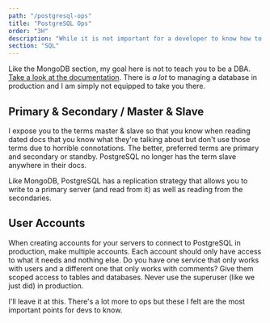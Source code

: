 ```yaml
---
path: "/postgresql-ops"
title: "PostgreSQL Ops"
order: "3H"
description: "While it is not important for a developer to know how to precisely manage a database cluster in production, a developer does need to know a bit how about how it is done so they can plan accordingly when they write their code."
section: "SQL"
---
```


Like the MongoDB section, my goal here is not to teach you to be a DBA. [Take a look at the documentation][docs]. There is _a lot_ to managing a database in production and I am simply not equipped to take you there.

## Primary & Secondary / Master & Slave

I expose you to the terms master & slave so that you know when reading dated docs that you know what they're talking about but don't use those terms due to horrible connotations. The better, preferred terms are primary and secondary or standby. PostgreSQL no longer has the term slave anywhere in their docs.

Like MongoDB, PostgreSQL has a replication strategy that allows you to write to a primary server (and read from it) as well as reading from the secondaries.

## User Accounts

When creating accounts for your servers to connect to PostgreSQL in production, make multiple accounts. Each account should only have access to what it needs and nothing else. Do you have one service that only works with users and a different one that only works with comments? Give them scoped access to tables and databases. Never use the superuser (like we just did) in production.

I'll leave it at this. There's a lot more to ops but these I felt are the most important points for devs to know.

[docs]: https://www.postgresql.org/docs/13/admin.html
